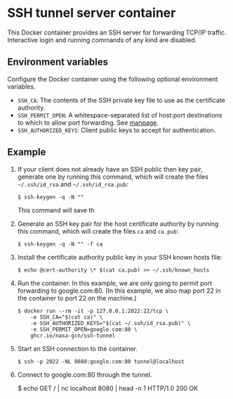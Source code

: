# SSH tunnel server container

This Docker container provides an SSH server for forwarding TCP/IP traffic. Interactive login and running commands of any kind are disabled.

## Environment variables

Configure the Docker container using the following optional environment
variables.

* `SSH_CA`: The contents of the SSH private key file to use as the certificate authority.
* `SSH_PERMIT_OPEN`: A whitespace-separated list of host:port destinations to which to allow port forwarding. See [manpage](https://manpages.debian.org/bullseye/openssh-server/sshd_config.5.en.html#PermitOpen).
* `SSH_AUTHORIZED_KEYS`: Client public keys to accept for authentication.

## Example

1.  If your client does not already have an SSH public then key pair, generate one by running this command, which will create the files `~/.ssh/id_rsa` and `~/.ssh/id_rsa.pub`:

        $ ssh-keygen -q -N ""

    This command will save th

2.  Generate an SSH key pair for the host certificate authority by running this command, which will create the files `ca` and `ca.pub`:

        $ ssh-keygen -q -N "" -f ca

3.  Install the certificate authority public key in your SSH known hosts file:

        $ echo @cert-authority \* $(cat ca.pub) >> ~/.ssh/known_hosts

4.  Run the container. In this example, we are only going to permit port forwarding to google.com:80. (In this example, we also map port 22 in the container to port 22 on the machine.)

        $ docker run --rm -it -p 127.0.0.1:2022:22/tcp \
            -e SSH_CA="$(cat ca)" \
            -e SSH_AUTHORIZED_KEYS="$(cat ~/.ssh/id_rsa.pub)" \
            -e SSH_PERMIT_OPEN=google.com:80 \
            ghcr.io/nasa-gcn/ssh-tunnel

5.  Start an SSH connection to the container.

        $ ssh -p 2022 -NL 8080:google.com:80 tunnel@localhost

6.   Connect to google.com:80 through the tunnel.

        $ echo GET / | nc localhost 8080 | head -n 1
        HTTP/1.0 200 OK
